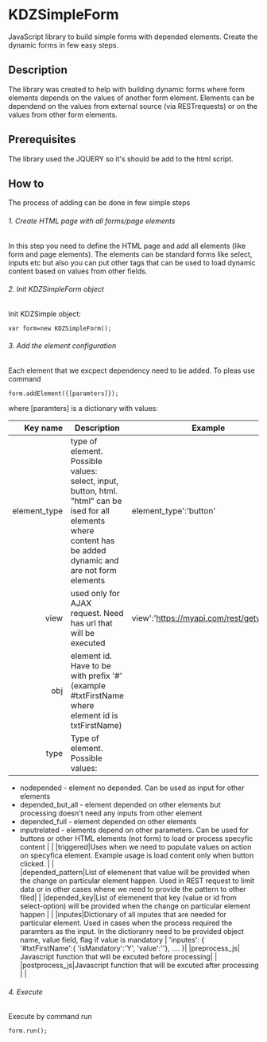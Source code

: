 # KDZSimpleForm
JavaScript library to build simple forms with depended elements. Create the dynamic forms in few easy steps.

## Description
The library was created to help with building dynamic forms where form elements depends on the values of another form element. Elements can be dependend on the values from external source (via RESTrequests) or on the values from other form elements.

## Prerequisites
The library used the JQUERY so it's should be add to the html script.

## How to
The process of adding can be done in few simple steps
###### 1. Create HTML page with all forms/page elements 
In this step you need to define the HTML page and add all elements (like form and page elements). The elements can be standard forms like select, inputs etc but also you can put other tags that can be used to load dynamic content based on values from other fields.

###### 2. Init KDZSimpleForm object
Init KDZSimple object:
```
var form=new KDZSimpleForm();
```
###### 3. Add the element configuration
Each element that we excpect dependency need to be added. To pleas use command

```
form.addElement({[paramters]});
```
where [paramters] is a dictionary with values:

|Key name|Description|Example|
|-----:|-----------|-----------|
| element_type | type of element. Possible values: select, input, button, html. "html" can be ised for all elements where content has be added dynamic and are not form elements | element_type':'button'|
|view           |used only for AJAX request. Need has url that will be executed| view':'https://myapi.com/rest/getvalues',|
|obj|element id. Have to be with prefix '#' (example #txtFirstName where element id is txtFirstName)| |
|type |Type of element. Possible values: 
- nodepended - element no depended. Can be used as input for other elements
- depended_but_all - element depended on other elements but processing doesn't need any inputs from other element
- depended_full - element depended on other elements
- inputrelated - elements depend on other parameters. Can be used for buttons or other HTML elements (not form) to load or process specyfic content
| | 
|triggered|Uses when we need to populate values on action on specyfica element. Example usage is load content only when button clicked.  | |        
|depended_pattern|List of elemenent that value will be provided when the change on particular element happen. Used in REST request to limit data or in other cases whene we need to provide the pattern to other filed| | 
|depended_key|List of elemenent that key (value or id from select-option) will be provided when the change on particular element happen | | 
|inputes|Dictionary of all inputes that are needed for particular element. Used in cases when the process required the paramters as the input. In the dictioranry need to be provided object name, value field, flag if value is mandatory | 'inputes': { '#txtFirstName':{ 'isMandatory':'Y', 'value':''}, ....  }| 
|preprocess_js| Javascript function that will be excuted before processing| | 
|postprocess_js|Javascript function that will be excuted after processing | | 

###### 4. Execute
Execute by command run
```
form.run();
```


